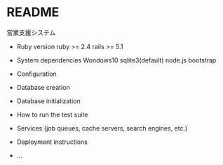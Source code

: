 # README

営業支援システム


* Ruby version
ruby >= 2.4
rails >= 5.1

* System dependencies
Wondows10
sqlite3(default)
node.js
bootstrap

* Configuration

* Database creation

* Database initialization

* How to run the test suite

* Services (job queues, cache servers, search engines, etc.)

* Deployment instructions

* ...
